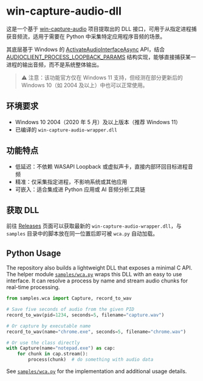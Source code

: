# win-capture-audio-dll

这是一个基于 [win-capture-audio](https://github.com/bozbez/win-capture-audio) 项目提取出的 DLL 接口，可用于从指定进程捕获音频流，适用于需要在 Python 中采集特定应用程序音频的场景。

其底层基于 Windows 的 [ActivateAudioInterfaceAsync](https://docs.microsoft.com/en-us/windows/win32/api/mmdeviceapi/nf-mmdeviceapi-activateaudiointerfaceasync) API，结合 [AUDIOCLIENT_PROCESS_LOOPBACK_PARAMS](https://docs.microsoft.com/en-us/windows/win32/api/audioclientactivationparams/ns-audioclientactivationparams-audioclient_process_loopback_params) 结构实现，能够直接捕获某一进程的输出音频，而不是系统整体输出。

> ⚠️ 注意：该功能官方仅在 Windows 11 支持，但经测在部分更新后的 Windows 10（如 2004 及以上）中也可以正常使用。

## 环境要求

- Windows 10 2004（2020 年 5 月）及以上版本（推荐 Windows 11）
- 已编译的 `win-capture-audio-wrapper.dll`

## 功能特点

- 低延迟：不依赖 WASAPI Loopback 或虚拟声卡，直接内部环回目标进程音频
- 精准：仅采集指定进程，不影响系统或其他应用
- 可嵌入：适合集成进 Python 应用或 AI 音频分析工具链

## 获取 DLL

前往 [Releases](../../releases) 页面可以获取最新的 `win-capture-audio-wrapper.dll`，与 `samples` 目录中的脚本放在同一位置后即可被 `wca.py` 自动加载。

## Python Usage

The repository also builds a lightweight DLL that exposes a minimal C API. The helper module [`samples/wca.py`](samples/wca.py) wraps this DLL with an easy to use interface. It can resolve a process by name and stream audio chunks for real-time processing.

```python
from samples.wca import Capture, record_to_wav

# Save five seconds of audio from the given PID
record_to_wav(pid=1234, seconds=5, filename="capture.wav")

# Or capture by executable name
record_to_wav(name="chrome.exe", seconds=5, filename="chrome.wav")

# Or use the class directly
with Capture(name="notepad.exe") as cap:
    for chunk in cap.stream():
        process(chunk)  # do something with audio data
```

See [`samples/wca.py`](samples/wca.py) for the implementation and additional usage details.
